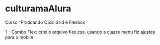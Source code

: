 # culturamaAlura

Curso "Praticando CSS: Grid e Flexbox

1 - Combo Flex:
criei o arquivo flex.css, usando a classe menu fiz ajustes para o mobile

